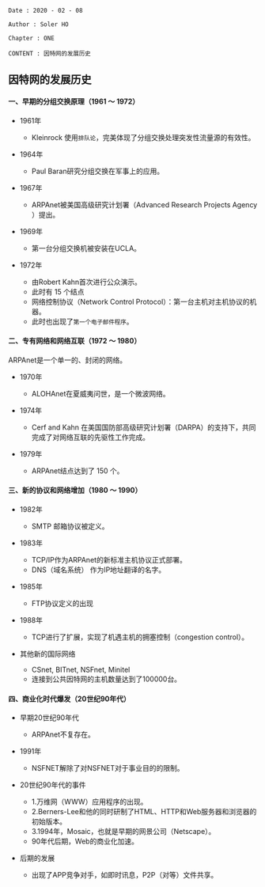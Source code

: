 ```
Date : 2020 - 02 - 08

Author : Soler HO

Chapter : ONE 

CONTENT : 因特网的发展历史

```

## 因特网的发展历史

#### 一、早期的分组交换原理（1961 ～ 1972）

- 1961年
    - Kleinrock 使用`排队论`，完美体现了分组交换处理突发性流量源的有效性。

- 1964年
    - Paul Baran研究分组交换在军事上的应用。

- 1967年
    - ARPAnet被美国高级研究计划署（Advanced Research Projects Agency
）提出。

- 1969年
    - 第一台分组交换机被安装在UCLA。

- 1972年
    - 由Robert Kahn首次进行公众演示。
    - 此时有 15 个结点
    - 网络控制协议（Network Control Protocol）：第一台主机对主机协议的机器。
    - 此时也出现了`第一个电子邮件程序`。

#### 二、专有网络和网络互联（1972 ～ 1980）
ARPAnet是一个单一的、封闭的网络。

- 1970年
    - ALOHAnet在夏威夷问世，是一个微波网络。

- 1974年
    - Cerf and Kahn 在美国国防部高级研究计划署（DARPA）的支持下，共同完成了对网络互联的先驱性工作完成。

- 1979年
    - ARPAnet结点达到了 150 个。

#### 三、新的协议和网络增加（1980 ～ 1990）
- 1982年
    - SMTP 邮箱协议被定义。

- 1983年
    - TCP/IP作为ARPAnet的新标准主机协议正式部署。
    - DNS（域名系统） 作为IP地址翻译的名字。

- 1985年
    - FTP协议定义的出现

- 1988年
    - TCP进行了扩展，实现了机遇主机的拥塞控制（congestion control）。

- 其他新的国际网络
    - CSnet, BITnet, NSFnet, Minitel
    - 连接到公共因特网的主机数量达到了100000台。

#### 四、商业化时代爆发（20世纪90年代）

- 早期20世纪90年代
    - ARPAnet不复存在。

- 1991年
    - NSFNET解除了对NSFNET对于事业目的的限制。

- 20世纪90年代的事件
    - 1.万维网（WWW）应用程序的出现。
    - 2.Berners-Lee和他的同时研制了HTML、HTTP和Web服务器和浏览器的初始版本。
    - 3.1994年，Mosaic，也就是早期的网景公司（Netscape）。
    - 90年代后期，Web的商业化加速。

- 后期的发展
    - 出现了APP竞争对手，如即时讯息，P2P（对等）文件共享。


